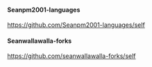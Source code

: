 #### Seanpm2001-languages

https://github.com/Seanpm2001-languages/self

#### Seanwallawalla-forks

https://github.com/seanwallawalla-forks/self
